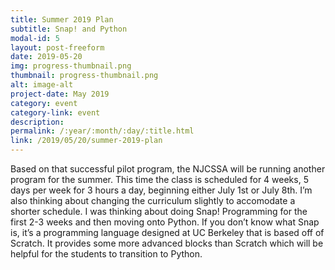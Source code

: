 ```yaml
---
title: Summer 2019 Plan
subtitle: Snap! and Python
modal-id: 5
layout: post-freeform
date: 2019-05-20
img: progress-thumbnail.png
thumbnail: progress-thumbnail.png
alt: image-alt
project-date: May 2019
category: event
category-link: event
description:
permalink: /:year/:month/:day/:title.html
link: /2019/05/20/summer-2019-plan
---
```


Based on that successful pilot program, the NJCSSA will be running another program for the summer. This time the class is scheduled for 4 weeks, 5 days per week for 3 hours a day, beginning either July 1st or July 8th. I’m also thinking about changing the curriculum slightly to accomodate a shorter schedule. I was thinking about doing Snap! Programming for the first 2-3 weeks and then moving onto Python. If you don’t know what Snap is, it’s a programming language designed at UC Berkeley that is based off of Scratch. It provides some more advanced blocks than Scratch which will be helpful for the students to transition to Python.
